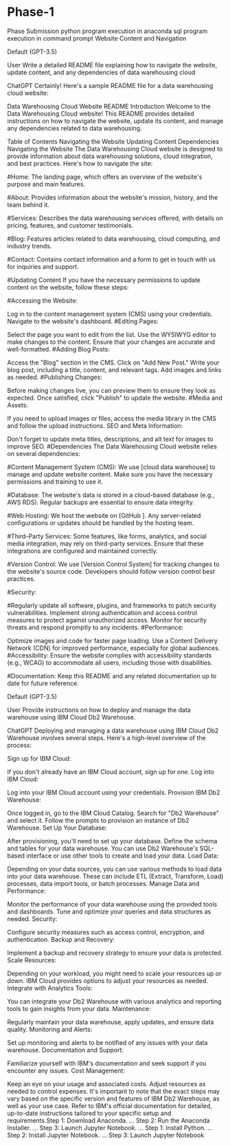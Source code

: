 # Phase-1
Phase Submission 
python program execution in anaconda
sql program execution in command prompt 
Website Content and Navigation

Default (GPT-3.5)

User
Write a detailed README file explaining how to navigate the website, update content, and any dependencies of data warehousing cloud 

ChatGPT
Certainly! Here's a sample README file for a data warehousing cloud website:

Data Warehousing Cloud Website README
Introduction
Welcome to the Data Warehousing Cloud website! This README provides detailed instructions on how to navigate the website, update its content, and manage any dependencies related to data warehousing.

Table of Contents
Navigating the Website
Updating Content
Dependencies
Navigating the Website
The Data Warehousing Cloud website is designed to provide information about data warehousing solutions, cloud integration, and best practices. Here's how to navigate the site:

#Home: The landing page, which offers an overview of the website's purpose and main features.

#About: Provides information about the website's mission, history, and the team behind it.

#Services: Describes the data warehousing services offered, with details on pricing, features, and customer testimonials.

#Blog: Features articles related to data warehousing, cloud computing, and industry trends.

#Contact: Contains contact information and a form to get in touch with us for inquiries and support.

#Updating Content
If you have the necessary permissions to update content on the website, follow these steps:

#Accessing the Website:

Log in to the content management system (CMS) using your credentials.
Navigate to the website's dashboard.
#Editing Pages:

Select the page you want to edit from the list.
Use the WYSIWYG editor to make changes to the content.
Ensure that your changes are accurate and well-formatted.
#Adding Blog Posts:

Access the "Blog" section in the CMS.
Click on "Add New Post."
Write your blog post, including a title, content, and relevant tags.
Add images and links as needed.
#Publishing Changes:

Before making changes live, you can preview them to ensure they look as expected.
Once satisfied, click "Publish" to update the website.
#Media and Assets:

If you need to upload images or files, access the media library in the CMS and follow the upload instructions.
SEO and Meta Information:

Don't forget to update meta titles, descriptions, and alt text for images to improve SEO.
#Dependencies
The Data Warehousing Cloud website relies on several dependencies:

#Content Management System (CMS): We use [cloud data warehouse] to manage and update website content. Make sure you have the necessary permissions and training to use it.

#Database: The website's data is stored in a cloud-based database (e.g., AWS RDS). Regular backups are essential to ensure data integrity.

#Web Hosting: We host the website on [GitHub ]. Any server-related configurations or updates should be handled by the hosting team.

#Third-Party Services: Some features, like forms, analytics, and social media integration, may rely on third-party services. Ensure that these integrations are configured and maintained correctly.

#Version Control: We use [Version Control System] for tracking changes to the website's source code. Developers should follow version control best practices.

#Security:

#Regularly update all software, plugins, and frameworks to patch security vulnerabilities.
Implement strong authentication and access control measures to protect against unauthorized access.
Monitor for security threats and respond promptly to any incidents.
#Performance:

Optimize images and code for faster page loading.
Use a Content Delivery Network (CDN) for improved performance, especially for global audiences.
#Accessibility: Ensure the website complies with accessibility standards (e.g., WCAG) to accommodate all users, including those with disabilities.

#Documentation: Keep this README and any related documentation up to date for future reference.



Default (GPT-3.5)

User
Provide instructions on how to deploy and manage the data warehouse using IBM Cloud Db2 Warehouse.

ChatGPT
Deploying and managing a data warehouse using IBM Cloud Db2 Warehouse involves several steps. Here's a high-level overview of the process:

Sign up for IBM Cloud:

If you don't already have an IBM Cloud account, sign up for one.
Log into IBM Cloud:

Log into your IBM Cloud account using your credentials.
Provision IBM Db2 Warehouse:

Once logged in, go to the IBM Cloud Catalog.
Search for "Db2 Warehouse" and select it.
Follow the prompts to provision an instance of Db2 Warehouse.
Set Up Your Database:

After provisioning, you'll need to set up your database.
Define the schema and tables for your data warehouse.
You can use Db2 Warehouse's SQL-based interface or use other tools to create and load your data.
Load Data:

Depending on your data sources, you can use various methods to load data into your data warehouse. These can include ETL (Extract, Transform, Load) processes, data import tools, or batch processes.
Manage Data and Performance:

Monitor the performance of your data warehouse using the provided tools and dashboards.
Tune and optimize your queries and data structures as needed.
Security:

Configure security measures such as access control, encryption, and authentication.
Backup and Recovery:

Implement a backup and recovery strategy to ensure your data is protected.
Scale Resources:

Depending on your workload, you might need to scale your resources up or down. IBM Cloud provides options to adjust your resources as needed.
Integrate with Analytics Tools:

You can integrate your Db2 Warehouse with various analytics and reporting tools to gain insights from your data.
Maintenance:

Regularly maintain your data warehouse, apply updates, and ensure data quality.
Monitoring and Alerts:

Set up monitoring and alerts to be notified of any issues with your data warehouse.
Documentation and Support:

Familiarize yourself with IBM's documentation and seek support if you encounter any issues.
Cost Management:

Keep an eye on your usage and associated costs. Adjust resources as needed to control expenses.
It's important to note that the exact steps may vary based on the specific version and features of IBM Db2 Warehouse, as well as your use case. Refer to IBM's official documentation for detailed, up-to-date instructions tailored to your specific setup and requirements.Step 1: Download Anaconda. ...
Step 2: Run the Anaconda Installer. ...
Step 3: Launch Jupyter Notebook. ...
Step 1: Install Python. ...
Step 2: Install Jupyter Notebook. ...
Step 3: Launch Jupyter Notebook
